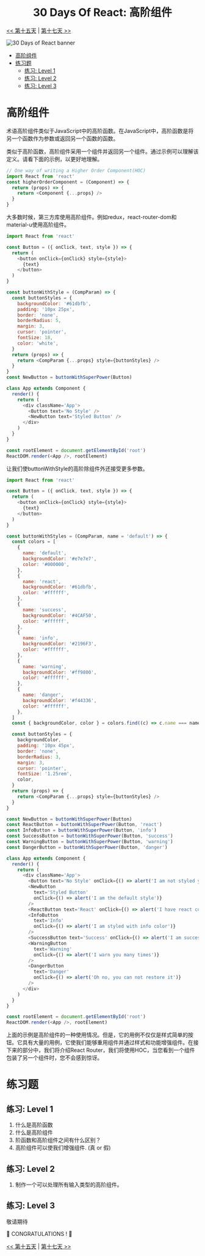 <div align="center">
  <h1> 30 Days Of React: 高阶组件</h1>
</div>

[<< 第十五天](../15_Third_Party_Packages/15_third_party_packages-CN.md) | [第十七天 >>](../17_React_Router/17_react_router-CN.md)

![30 Days of React banner](../images/30_days_of_react_banner_day_16.jpg)

- [高阶组件](#高阶组件)
- [练习题](#练习题)
  - [练习: Level 1](#练习-level-1)
  - [练习: Level 2](#练习-level-2)
  - [练习: Level 3](#练习-level-3)

# 高阶组件

术语高阶组件类似于JavaScript中的高阶函数。在JavaScript中，高阶函数是将另一个函数作为参数或返回另一个函数的函数。

类似于高阶函数，高阶组件采用一个组件并返回另一个组件。通过示例可以理解该定义。请看下面的示例，以更好地理解。

```js
// One way of writing a Higher Order Component(HOC)
import React from 'react'
const higherOrderComponent = (Component) => {
  return (props) => {
    return <Component {...props} />
  }
}
```

大多数时候，第三方库使用高阶组件。例如redux，react-router-dom和material-u使用高阶组件。

```js
import React from 'react'

const Button = ({ onClick, text, style }) => {
  return (
    <button onClick={onClick} style={style}>
      {text}
    </button>
  )
}

const buttonWithStyle = (CompParam) => {
  const buttonStyles = {
    backgroundColor: '#61dbfb',
    padding: '10px 25px',
    border: 'none',
    borderRadius: 5,
    margin: 3,
    cursor: 'pointer',
    fontSize: 18,
    color: 'white',
  }
  return (props) => {
    return <CompParam {...props} style={buttonStyles} />
  }
}
const NewButton = buttonWithSuperPower(Button)

class App extends Component {
  render() {
    return (
      <div className='App'>
        <Button text='No Style' />
        <NewButton text='Styled Button' />
      </div>
    )
  }
}

const rootElement = document.getElementById('root')
ReactDOM.render(<App />, rootElement)
```

让我们使buttonWithStyle的高阶除组件外还接受更多参数。

```js
import React from 'react'

const Button = ({ onClick, text, style }) => {
  return (
    <button onClick={onClick} style={style}>
      {text}
    </button>
  )
}

const buttonWithStyles = (CompParam, name = 'default') => {
  const colors = [
    {
      name: 'default',
      backgroundColor: '#e7e7e7',
      color: '#000000',
    },
    {
      name: 'react',
      backgroundColor: '#61dbfb',
      color: '#ffffff',
    },
    {
      name: 'success',
      backgroundColor: '#4CAF50',
      color: '#ffffff',
    },
    {
      name: 'info',
      backgroundColor: '#2196F3',
      color: '#ffffff',
    },
    {
      name: 'warning',
      backgroundColor: '#ff9800',
      color: '#ffffff',
    },
    {
      name: 'danger',
      backgroundColor: '#f44336',
      color: '#ffffff',
    },
  ]
  const { backgroundColor, color } = colors.find((c) => c.name === name)

  const buttonStyles = {
    backgroundColor,
    padding: '10px 45px',
    border: 'none',
    borderRadius: 3,
    margin: 3,
    cursor: 'pointer',
    fontSize: '1.25rem',
    color,
  }
  return (props) => {
    return <CompParam {...props} style={buttonStyles} />
  }
}

const NewButton = buttonWithSuperPower(Button)
const ReactButton = buttonWithSuperPower(Button, 'react')
const InfoButton = buttonWithSuperPower(Button, 'info')
const SuccessButton = buttonWithSuperPower(Button, 'success')
const WarningButton = buttonWithSuperPower(Button, 'warning')
const DangerButton = buttonWithSuperPower(Button, 'danger')

class App extends Component {
  render() {
    return (
      <div className='App'>
        <Button text='No Style' onClick={() => alert('I am not styled yet')} />
        <NewButton
          text='Styled Button'
          onClick={() => alert('I am the default style')}
        />
        <ReactButton text='React' onClick={() => alert('I have react color')} />
        <InfoButton
          text='Info'
          onClick={() => alert('I am styled with info color')}
        />
        <SuccessButton text='Success' onClick={() => alert('I am successful')} />
        <WarningButton
          text='Warning'
          onClick={() => alert('I warn you many times')}
        />
        <DangerButton
          text='Danger'
          onClick={() => alert('Oh no, you can not restore it')}
        />
      </div>
    )
  }
}

const rootElement = document.getElementById('root')
ReactDOM.render(<App />, rootElement)
```

上面的示例是高阶组件的一种使用情况。但是，它的用例不仅仅是样式简单的按钮。它具有大量的用例，它使我们能够重用组件并通过样式和功能增强组件。在接下来的部分中，我们将介绍React Router，我们将使用HOC，当您看到一个组件包装了另一个组件时，您不会感到惊讶。

# 练习题

## 练习: Level 1

1. 什么是高阶函数
2. 什么是高阶组件
3. 阶函数和高阶组件之间有什么区别？
4. 高阶组件可以使我们增强组件. (真 or 假)

## 练习: Level 2

1. 制作一个可以处理所有输入类型的高阶组件。

## 练习: Level 3

敬请期待

🎉 CONGRATULATIONS ! 🎉

[<< 第十五天](../15_Third_Party_Packages/15_third_party_packages-CN.md) | [第十七天 >>](../17_React_Router/17_react_router-CN.md)
